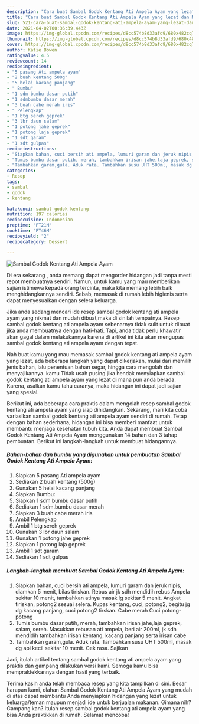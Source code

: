 ```yaml
---
description: "Cara buat Sambal Godok Kentang Ati Ampela Ayam yang lezat dan Mudah Dibuat"
title: "Cara buat Sambal Godok Kentang Ati Ampela Ayam yang lezat dan Mudah Dibuat"
slug: 521-cara-buat-sambal-godok-kentang-ati-ampela-ayam-yang-lezat-dan-mudah-dibuat
date: 2021-04-02T00:36:39.443Z
image: https://img-global.cpcdn.com/recipes/d8cc574b8d33afd9/680x482cq70/sambal-godok-kentang-ati-ampela-ayam-foto-resep-utama.jpg
thumbnail: https://img-global.cpcdn.com/recipes/d8cc574b8d33afd9/680x482cq70/sambal-godok-kentang-ati-ampela-ayam-foto-resep-utama.jpg
cover: https://img-global.cpcdn.com/recipes/d8cc574b8d33afd9/680x482cq70/sambal-godok-kentang-ati-ampela-ayam-foto-resep-utama.jpg
author: Katie Bowen
ratingvalue: 4.5
reviewcount: 14
recipeingredient:
- "5 pasang Ati ampela ayam"
- "2 buah kentang 500g"
- "5 helai kacang panjang"
- " Bumbu"
- "1 sdm bumbu dasar putih"
- "1 sdmbumbu dasar merah"
- "3 buah cabe merah iris"
- " Pelengkap"
- "1 btg sereh geprek"
- "3 lbr daun salam"
- "1 potong jahe geprek"
- "1 potong laja geprek"
- "1 sdt garam"
- "1 sdt gulpas"
recipeinstructions:
- "Siapkan bahan, cuci bersih ati ampela, lumuri garam dan jeruk nipis, diamkan 5 menit, bilas tiriskan. Rebus air jk sdh mendidih rebus Ampela sekitar 10 menit, tambahkan atinya masak lg sekitar 5 menit. Angkat tiriskan, potong2 sesuai selera. Kupas kentang, cuci, potong2, begitu jg dg kacang panjang, cuci potong2 tirskan. Cabe merah Cuci potong-potong"
- "Tumis bumbu dasar putih, merah, tambahkan irisan jahe,laja geprek, salam, sereh. Masukkan rebusan ati ampela, beri air 200ml, jk sdh mendidih tambahkan irisan kentang, kacang panjang serta irisan cabe"
- "Tambahkan garam,gula. Aduk rata. Tambahkan susu UHT 500ml, masak dg api kecil sekitar 10 menit. Cek rasa. Sajikan"
categories:
- Resep
tags:
- sambal
- godok
- kentang

katakunci: sambal godok kentang 
nutrition: 197 calories
recipecuisine: Indonesian
preptime: "PT21M"
cooktime: "PT46M"
recipeyield: "2"
recipecategory: Dessert

---
```



![Sambal Godok Kentang Ati Ampela Ayam](https://img-global.cpcdn.com/recipes/d8cc574b8d33afd9/680x482cq70/sambal-godok-kentang-ati-ampela-ayam-foto-resep-utama.jpg)

Di era  sekarang , anda memang dapat mengorder hidangan jadi tanpa mesti repot membuatnya sendiri. Namun, untuk kamu yang mau memberikan sajian istimewa kepada orang tercinta, maka kita memang lebih baik menghidangkannya sendiri. Sebab, memasak di rumah lebih higienis serta dapat menyesuaikan dengan selera keluarga.

Jika anda sedang mencari ide resep sambal godok kentang ati ampela ayam yang nikmat dan mudah dibuat,maka di sinilah tempatnya. Resep sambal godok kentang ati ampela ayam  sebenarnya tidak sulit untuk dibuat jika anda membuatnya dengan hati-hati. Tapi, anda tidak perlu khawatir akan gagal dalam melakukannya 
karena di artikel ini kita akan mengupas sambal godok kentang ati ampela ayam dengan tepat.  



Nah buat kamu yang mau memasak sambal godok kentang ati ampela ayam yang lezat, ada beberapa langkah yang dapat dikerjakan, mulai dari memilih jenis bahan, lalu penentuan bahan segar, hingga cara mengolah dan menyajikannya. kamu Tidak usah pusing jika hendak menyiapkan sambal godok kentang ati ampela ayam yang lezat di mana pun anda berada. Karena, asalkan kamu  tahu caranya, maka hidangan ini dapat jadi sajian yang spesial.

Berikut ini, ada beberapa cara praktis  dalam mengolah resep sambal godok kentang ati ampela ayam yang siap dihidangkan. Sekarang, mari kita coba variasikan sambal godok kentang ati ampela ayam sendiri di rumah. Tetap dengan bahan sederhana, hidangan ini bisa memberi manfaat untuk membantu menjaga kesehatan tubuh kita. Anda dapat membuat Sambal Godok Kentang Ati Ampela Ayam menggunakan 14 bahan dan 3 tahap pembuatan. Berikut ini langkah-langkah untuk membuat hidangannya.

<!--inarticleads1-->

##### Bahan-bahan dan bumbu yang digunakan untuk pembuatan Sambal Godok Kentang Ati Ampela Ayam:

1. Siapkan 5 pasang Ati ampela ayam
1. Sediakan 2 buah kentang (500g)
1. Gunakan 5 helai kacang panjang
1. Siapkan  Bumbu:
1. Siapkan 1 sdm bumbu dasar putih
1. Sediakan 1 sdm.bumbu dasar merah
1. Siapkan 3 buah cabe merah iris
1. Ambil  Pelengkap
1. Ambil 1 btg sereh geprek
1. Gunakan 3 lbr daun salam
1. Gunakan 1 potong jahe geprek
1. Siapkan 1 potong laja geprek
1. Ambil 1 sdt garam
1. Sediakan 1 sdt gulpas




<!--inarticleads2-->

##### Langkah-langkah membuat Sambal Godok Kentang Ati Ampela Ayam:

1. Siapkan bahan, cuci bersih ati ampela, lumuri garam dan jeruk nipis, diamkan 5 menit, bilas tiriskan. Rebus air jk sdh mendidih rebus Ampela sekitar 10 menit, tambahkan atinya masak lg sekitar 5 menit. Angkat tiriskan, potong2 sesuai selera. Kupas kentang, cuci, potong2, begitu jg dg kacang panjang, cuci potong2 tirskan. Cabe merah Cuci potong-potong
1. Tumis bumbu dasar putih, merah, tambahkan irisan jahe,laja geprek, salam, sereh. Masukkan rebusan ati ampela, beri air 200ml, jk sdh mendidih tambahkan irisan kentang, kacang panjang serta irisan cabe
1. Tambahkan garam,gula. Aduk rata. Tambahkan susu UHT 500ml, masak dg api kecil sekitar 10 menit. Cek rasa. Sajikan




Jadi, itulah artikel tentang  sambal godok kentang ati ampela ayam  yang praktis dan gampang dilakukan versi kami. Semoga kamu bisa mempraktekkannya dengan hasil yang terbaik. 

Terima kasih anda telah membaca resep yang kita tampilkan di sini. Besar harapan kami, olahan  Sambal Godok Kentang Ati Ampela Ayam yang mudah di atas dapat membantu Anda menyiapkan hidangan yang lezat untuk keluarga/teman maupun menjadi ide untuk berjualan makanan. Gimana nih? Gampang kan? Itulah resep sambal godok kentang ati ampela ayam yang bisa Anda praktikkan di rumah. Selamat mencoba!

